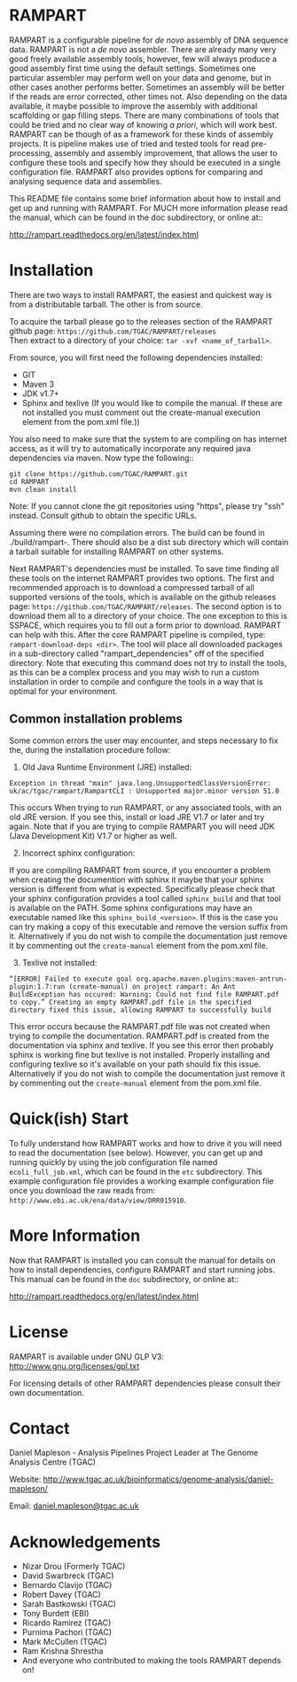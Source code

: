RAMPART
=======

RAMPART is a configurable pipeline for *de novo* assembly of DNA sequence data. RAMPART is not a *de novo* assembler.
There are already many very good freely available assembly tools, however, few will always produce a good assembly first time
using the default settings. Sometimes one particular assembler may perform well on your data and genome, but in other
cases another performs better. Sometimes an assembly will be better if the reads are error corrected, other times not.
Also depending on the data available, it maybe possible to improve the assembly with additional scaffolding or gap
filling steps. There are many combinations of tools that could be tried and no clear way of knowing *a priori*, which will
work best. RAMPART can be though of as a framework for these kinds of assembly projects. It is pipeline makes use of
tried and tested tools for read pre-processing, assembly and assembly improvement, that allows the user to configure
these tools and specify how they should be executed in a single configuration file. RAMPART also provides options for
comparing and analysing sequence data and assemblies.

This README file contains some brief information about how to install and get up and running with RAMPART.  For MUCH more
information please read the manual, which can be found in the doc subdirectory, or online at::

http://rampart.readthedocs.org/en/latest/index.html


Installation
============

There are two ways to install RAMPART, the easiest and quickest way is from a distributable tarball.  The other is from
source.

To acquire the tarball please go to the releases section of the RAMPART github page: ``https://github.com/TGAC/RAMPART/releases``   
Then extract to a directory of your choice: ``tar -xvf <name_of_tarball>``.

From source, you will first need the following dependencies installed:

* GIT
* Maven 3
* JDK v1.7+
* Sphinx and texlive (If you would like to compile the manual.  If these are not installed you must comment out the create-manual execution element from the pom.xml file.))

You also need to make sure that the system to are compiling on has internet access, as it will try to automatically
incorporate any required java dependencies via maven. Now type the following::

    git clone https://github.com/TGAC/RAMPART.git
    cd RAMPART
    mvn clean install

Note: If you cannot clone the git repositories using "https", please try "ssh" instead. Consult github to obtain the
specific URLs.

Assuming there were no compilation errors. The build can be found in ./build/rampart-<version>. There should also be a
dist sub directory which will contain a tarball suitable for installing RAMPART on other systems.

Next RAMPART's dependencies must be installed. To save time finding all these tools on the internet RAMPART provides two options.  The first and recommended approach is
to download a compressed tarball of all supported versions of the tools, which is available on the github releases page:
``https://github.com/TGAC/RAMPART/releases``.  The second option is to download them all to a directory of your
choice.  The one exception to this is SSPACE, which requires you to fill out a form prior to download.  RAMPART can help
with this.  After the core RAMPART pipeline is compiled, type: ``rampart-download-deps <dir>``.  The tool will place all
downloaded packages in a sub-directory called "rampart_dependencies" off of the specified directory.  Note that executing this
command does not try to install the tools, as this can be a complex process and you may wish to run a custom installation
in order to compile and configure the tools in a way that is optimal for your environment.


Common installation problems
----------------------------

Some common errors the user may encounter, and steps necessary to fix the, during the installation procedure follow:

1. Old Java Runtime Environment (JRE) installed:

``Exception in thread "main" java.lang.UnsupportedClassVersionError: uk/ac/tgac/rampart/RampartCLI : Unsupported major.minor version 51.0``

This occurs When trying to run RAMPART, or any associated tools, with an old JRE version.  If you see this, install or load
JRE V1.7 or later and try again.  Note that if you are trying to compile RAMPART you will need JDK (Java Development Kit)
V1.7 or higher as well.

2. Incorrect sphinx configuration:

If you are compiling RAMPART from source, if you encounter a problem when creating the documention with sphinx it maybe
that your sphinx version is different from what is expected.  Specifically please check that your sphinx configuration
provides a tool called ``sphinx_build`` and that tool is available on the PATH.  Some sphinx configurations may have
an executable named like this ``sphinx_build_<version>``.  If this is the case you can try making a copy of this executable
and remove the version suffix from it.  Alternatively if you do not wish to compile the documentation just remove it
by commenting out the ``create-manual`` element from the pom.xml file.

3. Texlive not installed:

``“[ERROR] Failed to execute goal org.apache.maven.plugins:maven-antrun-plugin:1.7:run (create-manual) on project rampart: An Ant BuildException has occured: Warning: Could not find file RAMPART.pdf to copy.” Creating an empty RAMPART.pdf file in the specified directory fixed this issue, allowing RAMPART to successfully build``

This error occurs because the RAMPART.pdf file was not created when trying to compile the documentation.  RAMPART.pdf is created from the documentation via sphinx and texlive.
If you see this error then probably sphinx is working fine but texlive is not installed.  Properly installing and configuring 
texlive so it's available on your path should fix this issue.  Alternatively if you
do not wish to compile the documentation just remove it by commenting out the ``create-manual`` element from the pom.xml file.


Quick(ish) Start
================

To fully understand how RAMPART works and how to drive it you will need to read the documentation (see below).  However,
you can get up and running quickly by using the job configuration file named ``ecoli_full_job.xml``, which can be found
in the ``etc`` subdirectory.  This example configuration file provides a working example configuration file once you 
download the raw reads from: ``http://www.ebi.ac.uk/ena/data/view/DRR015910``.


More Information
================

Now that RAMPART is installed you can consult the manual for details on how to install dependencies, configure
RAMPART and start running jobs.  This manual can be found in the ``doc`` subdirectory, or online at::

   http://rampart.readthedocs.org/en/latest/index.html


License
=======

RAMPART is available under GNU GLP V3: http://www.gnu.org/licenses/gpl.txt

For licensing details of other RAMPART dependencies please consult their own documentation.


Contact
=======

Daniel Mapleson - Analysis Pipelines Project Leader at The Genome Analysis Centre (TGAC)

Website: http://www.tgac.ac.uk/bioinformatics/genome-analysis/daniel-mapleson/

Email: daniel.mapleson@tgac.ac.uk



Acknowledgements
================

* Nizar Drou (Formerly TGAC)
* David Swarbreck (TGAC)
* Bernardo Clavijo (TGAC)
* Robert Davey (TGAC)
* Sarah Bastkowski (TGAC)
* Tony Burdett (EBI)
* Ricardo Ramirez (TGAC)
* Purnima Pachori (TGAC)
* Mark McCullen (TGAC)
* Ram Krishna Shrestha
* And everyone who contributed to making the tools RAMPART depends on!
